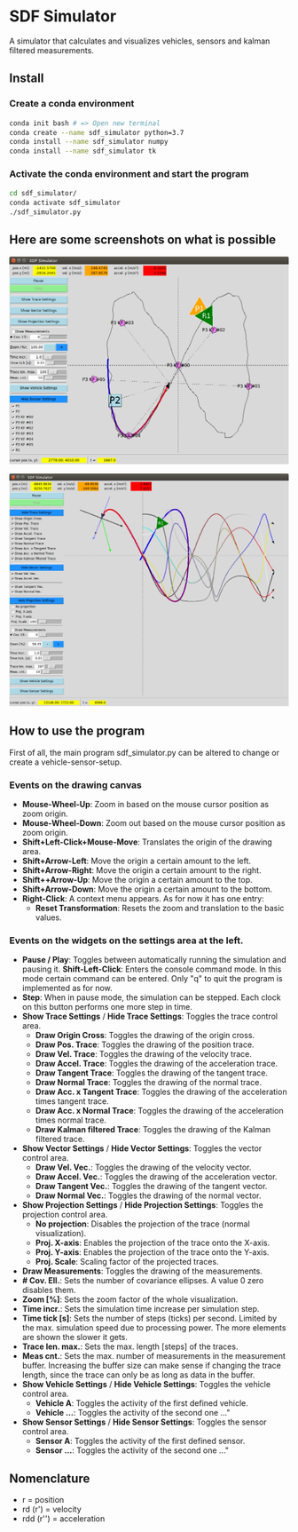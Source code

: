 # SDF Simulator
A simulator that calculates and visualizes vehicles, sensors and kalman filtered measurements.

## Install
### Create a conda environment
```bash
conda init bash # => Open new terminal
conda create --name sdf_simulator python=3.7
conda install --name sdf_simulator numpy
conda install --name sdf_simulator tk
```

### Activate the conda environment and start the program
```bash
cd sdf_simulator/
conda activate sdf_simulator
./sdf_simulator.py
```

## Here are some screenshots on what is possible
![SDF Simulator](images/sdf_simulator.png "SDF Simulator")

![SDF Simulator](images/sdf_simulator2.png "SDF Simulator")

## How to use the program
First of all, the main program sdf_simulator.py can be altered to change or create a vehicle-sensor-setup.


### Events on the drawing canvas
* **Mouse-Wheel-Up**: Zoom in based on the mouse cursor position as zoom origin.
* **Mouse-Wheel-Down**: Zoom out based on the mouse cursor position as zoom origin.
* **Shift+Left-Click+Mouse-Move**: Translates the origin of the drawing area.
* **Shift+Arrow-Left**: Move the origin a certain amount to the left.
* **Shift+Arrow-Right**: Move the origin a certain amount to the right.
* **Shift++Arrow-Up**: Move the origin a certain amount to the top.
* **Shift+Arrow-Down**: Move the origin a certain amount to the bottom. 
* **Right-Click**: A context menu appears. As for now it has one entry:
  * **Reset Transformation**: Resets the zoom and translation to the basic values.

### Events on the widgets on the settings area at the left.
* **Pause / Play**: Toggles between automatically running the simulation and pausing it. **Shift-Left-Click**: Enters the console command mode. In this mode certain command can be entered. Only "q" to quit the program is implemented as for now.
* **Step**: When in pause mode, the simulation can be stepped. Each clock on this button performs one more step in time.
* **Show Trace Settings** / **Hide Trace Settings**: Toggles the trace control area.
  * **Draw Origin Cross**: Toggles the drawing of the origin cross.
  * **Draw Pos. Trace**: Toggles the drawing of the position trace.
  * **Draw Vel. Trace**: Toggles the drawing of the velocity trace.
  * **Draw Accel. Trace**: Toggles the drawing of the acceleration trace. 
  * **Draw Tangent Trace**: Toggles the drawing of the tangent trace.
  * **Draw Normal Trace**: Toggles the drawing of the normal trace. 
  * **Draw Acc. x Tangent Trace**: Toggles the drawing of the acceleration times tangent trace.
  * **Draw Acc. x Normal Trace**: Toggles the drawing of the acceleration times normal trace.
  * **Draw Kalman filtered Trace**: Toggles the drawing of the Kalman filtered trace.
* **Show Vector Settings** / **Hide Vector Settings**: Toggles the vector control area.
  * **Draw Vel. Vec.**: Toggles the drawing of the velocity vector.
  * **Draw Accel. Vec.**: Toggles the drawing of the acceleration vector.
  * **Draw Tangent Vec.**: Toggles the drawing of the tangent vector.
  * **Draw Normal Vec.**: Toggles the drawing of the normal vector.
* **Show Projection Settings** / **Hide Projection Settings**: Toggles the projection control area.
  * **No projection**: Disables the projection of the trace (normal visualization).
  * **Proj. X-axis**: Enables the projection of the trace onto the X-axis.
  * **Proj. Y-axis**: Enables the projection of the trace onto the Y-axis.
  * **Proj. Scale**: Scaling factor of the projected traces.
* **Draw Measurements**: Toggles the drawing of the measurements.
* **\# Cov. Ell.**: Sets the number of covariance ellipses. A value 0 zero disables them.
* **Zoom [%]**: Sets the zoom factor of the whole visualization.
* **Time incr.**: Sets the simulation time increase per simulation step.
* **Time tick [s]**: Sets the number of steps (ticks) per second. Limited by the max. simulation speed due to processing power. The more elements are shown the slower it gets.
* **Trace len. max.**: Sets the max. length [steps] of the traces.
* **Meas cnt.**: Sets the max. number of measurements in the measurement buffer. Increasing the buffer size can make sense if changing the trace length, since the trace can only be as long as data in the buffer.
* **Show Vehicle Settings** / **Hide Vehicle Settings**: Toggles the vehicle control area.
  * **Vehicle A**: Toggles the activity of the first defined vehicle.
  * **Vehicle ...**: Toggles the activity of the second one ..."
* **Show Sensor Settings** / **Hide Sensor Settings**: Toggles the sensor control area.
  * **Sensor A**: Toggles the activity of the first defined sensor.
  * **Sensor ...**: Toggles the activity of the second one ..."

## Nomenclature
* r = position
* rd (r') = velocity
* rdd (r'') = acceleration